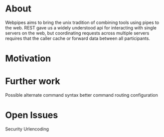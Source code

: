 # About
Webpipes aims to bring the unix tradition of combining tools using pipes to the web. REST gave us a widely understood api for interacting with single servers on the web, but coordinating requests across multiple servers requires that the caller cache or forward data between all participants.

# Motivation


# Further work
Possible alternate command syntax
better command routing configuration

# Open Issues
Security
Urlencoding

